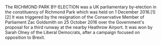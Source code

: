 The RICHMOND PARK BY-ELECTION was a UK parliamentary by-election in the constituency of Richmond Park which was held on 1 December 2016.[1][2] It was triggered by the resignation of the Conservative Member of Parliament Zac Goldsmith on 25 October 2016 over the Government's proposal for a third runway at the nearby Heathrow Airport. It was won by Sarah Olney of the Liberal Democrats, after a campaign focused on opposition to Brexit.
